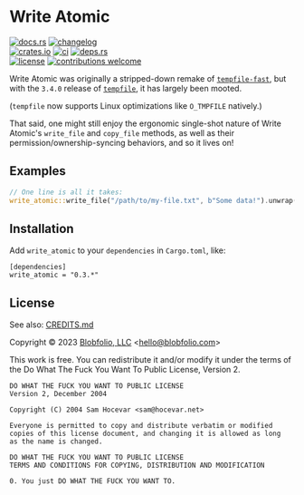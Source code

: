 # Write Atomic

[![docs.rs](https://img.shields.io/docsrs/write_atomic.svg?style=flat-square&label=docs.rs)](https://docs.rs/write_atomic/)
[![changelog](https://img.shields.io/crates/v/write_atomic.svg?style=flat-square&label=changelog&color=9b59b6)](https://github.com/Blobfolio/write_atomic/blob/master/CHANGELOG.md)<br>
[![crates.io](https://img.shields.io/crates/v/write_atomic.svg?style=flat-square&label=crates.io)](https://crates.io/crates/write_atomic)
[![ci](https://img.shields.io/github/actions/workflow/status/Blobfolio/write_atomic/ci.yaml?style=flat-square&label=ci)](https://github.com/Blobfolio/write_atomic/actions)
[![deps.rs](https://deps.rs/repo/github/blobfolio/write_atomic/status.svg?style=flat-square&label=deps.rs)](https://deps.rs/repo/github/blobfolio/write_atomic)<br>
[![license](https://img.shields.io/badge/license-wtfpl-ff1493?style=flat-square)](https://en.wikipedia.org/wiki/WTFPL)
[![contributions welcome](https://img.shields.io/badge/PRs-welcome-brightgreen.svg?style=flat-square&label=contributions)](https://github.com/Blobfolio/write_atomic/issues)

Write Atomic was originally a stripped-down remake of [`tempfile-fast`](https://crates.io/crates/tempfile-fast), but with the `3.4.0` release of [`tempfile`](https://crates.io/crates/tempfile), it has largely been mooted.

(`tempfile` now supports Linux optimizations like `O_TMPFILE` natively.)

That said, one might still enjoy the ergonomic single-shot nature of Write Atomic's `write_file` and `copy_file` methods, as well as their permission/ownership-syncing behaviors, and so it lives on!



## Examples

```rust
// One line is all it takes:
write_atomic::write_file("/path/to/my-file.txt", b"Some data!").unwrap();
```



## Installation

Add `write_atomic` to your `dependencies` in `Cargo.toml`, like:

```
[dependencies]
write_atomic = "0.3.*"
```



## License

See also: [CREDITS.md](CREDITS.md)

Copyright © 2023 [Blobfolio, LLC](https://blobfolio.com) &lt;hello@blobfolio.com&gt;

This work is free. You can redistribute it and/or modify it under the terms of the Do What The Fuck You Want To Public License, Version 2.

    DO WHAT THE FUCK YOU WANT TO PUBLIC LICENSE
    Version 2, December 2004
    
    Copyright (C) 2004 Sam Hocevar <sam@hocevar.net>
    
    Everyone is permitted to copy and distribute verbatim or modified
    copies of this license document, and changing it is allowed as long
    as the name is changed.
    
    DO WHAT THE FUCK YOU WANT TO PUBLIC LICENSE
    TERMS AND CONDITIONS FOR COPYING, DISTRIBUTION AND MODIFICATION
    
    0. You just DO WHAT THE FUCK YOU WANT TO.
